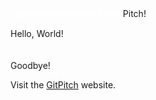 <span style="font-family: Helvetica Neue; font-weight: bold; color:#ffffff"><span color:##e49436">Git</span>Pitch</span>!

Hello, World!
<br><br><br>
Goodbye!

Visit the <a href="https://github.com" target="_blank">GitPitch</a> website.